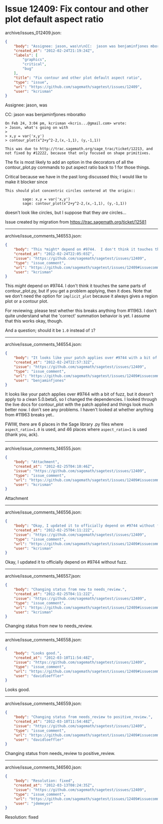 # Issue 12409: Fix contour and other plot default aspect ratio

archive/issues_012409.json:
```json
{
    "body": "Assignee: jason, was\n\nCC:  jason was benjaminfjones mboratko\n\n\n```\nOn Feb 24, 3:04\u00a0pm, kcrisman <kcris...@gmail.com> wrote:\n> Jason, what's going on with\n> \n> x,y = var('x,y')\n> contour_plot(x^2+y^2-2,(x,-1,1), (y,-1,1))\n\nThis was due to http://trac.sagemath.org/sage_trac/ticket/12213, and not fixed by #12222, because that only focused on shape primitives.  \n```\n\n\nThe fix is most likely to add an option in the decorators of all the contour_plot.py commands to put aspect ratio back to 1 for those things.\n\nCritical because we have in the past long discussed this; I would like to make it blocker since \n\n```\nThis should plot concentric circles centered at the origin::\n\n        sage: x,y = var('x,y')\n        sage: contour_plot(x^2+y^2-2,(x,-1,1), (y,-1,1))\n```\n\ndoesn't look like circles, but I suppose that they *are* circles...\n\nIssue created by migration from https://trac.sagemath.org/ticket/12581\n\n",
    "created_at": "2012-02-24T21:19:24Z",
    "labels": [
        "graphics",
        "critical",
        "bug"
    ],
    "title": "Fix contour and other plot default aspect ratio",
    "type": "issue",
    "url": "https://github.com/sagemath/sagetest/issues/12409",
    "user": "kcrisman"
}
```
Assignee: jason, was

CC:  jason was benjaminfjones mboratko


```
On Feb 24, 3:04 pm, kcrisman <kcris...@gmail.com> wrote:
> Jason, what's going on with
> 
> x,y = var('x,y')
> contour_plot(x^2+y^2-2,(x,-1,1), (y,-1,1))

This was due to http://trac.sagemath.org/sage_trac/ticket/12213, and not fixed by #12222, because that only focused on shape primitives.  
```


The fix is most likely to add an option in the decorators of all the contour_plot.py commands to put aspect ratio back to 1 for those things.

Critical because we have in the past long discussed this; I would like to make it blocker since 

```
This should plot concentric circles centered at the origin::

        sage: x,y = var('x,y')
        sage: contour_plot(x^2+y^2-2,(x,-1,1), (y,-1,1))
```

doesn't look like circles, but I suppose that they *are* circles...

Issue created by migration from https://trac.sagemath.org/ticket/12581





---

archive/issue_comments_146553.json:
```json
{
    "body": "This *might* depend on #9744.  I don't think it touches the same parts of contour_plot.py, but if you get a problem applying, then it does.  Note that we don't need the option for `implicit_plot` because it always gives a region plot or a contour plot.\n\nFor reviewing; please test whether this breaks anything from #11963.  I don't quite understand what the 'correct' summation behavior is yet.  I assume that this works okay, though.\n\nAnd a question; should it be `1.0` instead of `1`?",
    "created_at": "2012-02-24T22:05:03Z",
    "issue": "https://github.com/sagemath/sagetest/issues/12409",
    "type": "issue_comment",
    "url": "https://github.com/sagemath/sagetest/issues/12409#issuecomment-146553",
    "user": "kcrisman"
}
```

This *might* depend on #9744.  I don't think it touches the same parts of contour_plot.py, but if you get a problem applying, then it does.  Note that we don't need the option for `implicit_plot` because it always gives a region plot or a contour plot.

For reviewing; please test whether this breaks anything from #11963.  I don't quite understand what the 'correct' summation behavior is yet.  I assume that this works okay, though.

And a question; should it be `1.0` instead of `1`?



---

archive/issue_comments_146554.json:
```json
{
    "body": "It looks like your patch applies over #9744 with a bit of fuzz, but it doesn't apply to a clean 5.0.beta5, so I changed the dependencies. I looked through the live docs for contour_plot with the patch applied and things look much better now. I don't see any problems. I haven't looked at whether anything from #11963 breaks yet..\n\nFWIW, there are 6 places in the Sage library .py files where `aspect_ratio=1.0` is used, and 46 places where `aspect_ratio=1` is used (thank you, ack).",
    "created_at": "2012-02-24T22:57:32Z",
    "issue": "https://github.com/sagemath/sagetest/issues/12409",
    "type": "issue_comment",
    "url": "https://github.com/sagemath/sagetest/issues/12409#issuecomment-146554",
    "user": "benjaminfjones"
}
```

It looks like your patch applies over #9744 with a bit of fuzz, but it doesn't apply to a clean 5.0.beta5, so I changed the dependencies. I looked through the live docs for contour_plot with the patch applied and things look much better now. I don't see any problems. I haven't looked at whether anything from #11963 breaks yet..

FWIW, there are 6 places in the Sage library .py files where `aspect_ratio=1.0` is used, and 46 places where `aspect_ratio=1` is used (thank you, ack).



---

archive/issue_comments_146555.json:
```json
{
    "body": "Attachment",
    "created_at": "2012-02-25T04:10:46Z",
    "issue": "https://github.com/sagemath/sagetest/issues/12409",
    "type": "issue_comment",
    "url": "https://github.com/sagemath/sagetest/issues/12409#issuecomment-146555",
    "user": "kcrisman"
}
```

Attachment



---

archive/issue_comments_146556.json:
```json
{
    "body": "Okay, I updated it to officially depend on #9744 without fuzz.",
    "created_at": "2012-02-25T04:11:22Z",
    "issue": "https://github.com/sagemath/sagetest/issues/12409",
    "type": "issue_comment",
    "url": "https://github.com/sagemath/sagetest/issues/12409#issuecomment-146556",
    "user": "kcrisman"
}
```

Okay, I updated it to officially depend on #9744 without fuzz.



---

archive/issue_comments_146557.json:
```json
{
    "body": "Changing status from new to needs_review.",
    "created_at": "2012-02-25T04:11:22Z",
    "issue": "https://github.com/sagemath/sagetest/issues/12409",
    "type": "issue_comment",
    "url": "https://github.com/sagemath/sagetest/issues/12409#issuecomment-146557",
    "user": "kcrisman"
}
```

Changing status from new to needs_review.



---

archive/issue_comments_146558.json:
```json
{
    "body": "Looks good.",
    "created_at": "2012-03-10T11:54:48Z",
    "issue": "https://github.com/sagemath/sagetest/issues/12409",
    "type": "issue_comment",
    "url": "https://github.com/sagemath/sagetest/issues/12409#issuecomment-146558",
    "user": "davidloeffler"
}
```

Looks good.



---

archive/issue_comments_146559.json:
```json
{
    "body": "Changing status from needs_review to positive_review.",
    "created_at": "2012-03-10T11:54:48Z",
    "issue": "https://github.com/sagemath/sagetest/issues/12409",
    "type": "issue_comment",
    "url": "https://github.com/sagemath/sagetest/issues/12409#issuecomment-146559",
    "user": "davidloeffler"
}
```

Changing status from needs_review to positive_review.



---

archive/issue_comments_146560.json:
```json
{
    "body": "Resolution: fixed",
    "created_at": "2012-03-13T08:24:35Z",
    "issue": "https://github.com/sagemath/sagetest/issues/12409",
    "type": "issue_comment",
    "url": "https://github.com/sagemath/sagetest/issues/12409#issuecomment-146560",
    "user": "jdemeyer"
}
```

Resolution: fixed

